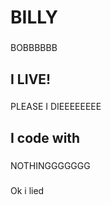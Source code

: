 <h1 align="left">BILLY</h1>

###

<p align="left">BOBBBBBB</p>

###

<h2 align="left">I LIVE!</h2>

###

<p align="left">PLEASE I DIEEEEEEEE</p>

###

<h2 align="left">I code with</h2>

###

<p align="left">NOTHINGGGGGGG</p>

###

<p align="left">Ok i lied</p>

###
